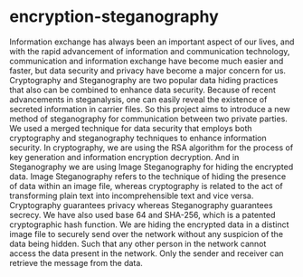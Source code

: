# encryption-steganography
Information exchange has always been an important aspect of our lives, and with the rapid advancement of information and communication technology, communication and information exchange have become much easier and faster, but data security and privacy have become a major concern for us. Cryptography and Steganography are two popular data hiding practices that also can be combined to enhance data security. Because of recent advancements in steganalysis, one can easily reveal the existence of secreted information in carrier files. So this project aims to introduce a new method of steganography for communication between two private parties. We used a merged technique for data security that employs both cryptography and steganography techniques to enhance information security. In cryptography, we are using the RSA algorithm for the process of key generation and information encryption decryption. And in Steganography we are using Image Steganography for hiding the encrypted data. Image Steganography refers to the technique of hiding the presence of data within an image file, whereas cryptography is related to the act of transforming plain text into incomprehensible text and vice versa. Cryptography guarantees privacy whereas Steganography guarantees secrecy. We have also used base 64 and SHA-256, which is a patented cryptographic hash function. We are hiding the encrypted data in a distinct image file to securely send over the network without any suspicion of the data being hidden. Such that any other person in the network cannot access the data present in the network. Only the sender and receiver can retrieve the message from the data.

